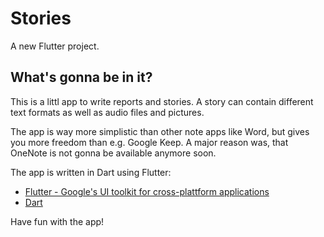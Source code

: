 # Stories

A new Flutter project.

## What's gonna be in it?

This is a littl app to write reports and stories. A story can contain different text formats as well as audio files and pictures.

The app is way more simplistic than other note apps like Word, but gives you more freedom than e.g. Google Keep. A major reason was, that OneNote is not gonna be available anymore soon.

The app is written in Dart using Flutter:

- [Flutter - Google's UI toolkit for cross-plattform applications](https://flutter.dev/)
- [Dart](https://dart.dev/)

Have fun with the app!
